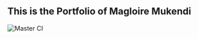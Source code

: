 ## This is the Portfolio of Magloire Mukendi
![Master CI](https://github.com/LeGrandMAG/LeGrandMAG.github.io/workflows/MasterDeployCI/badge.svg)
